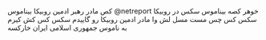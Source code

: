 ###

کص مادر رهبر ادمین روبیکا بیناموس @netreport خوهر کصه بیناموس سکس در روبیکا سکس کس چس مست مسل لش وا مادر ادمین روبیکا رو گاییدم سکس کس کش کیرم به ناموس جمهوری اسلامی ایران خارکسه 
<!--
**nsjshsjshsjsbssh/nsjshsjshsjsbssh** is a ✨ _special_ ✨ repository because its `README.md` (this file) appears on your GitHub profile.

Here are some ideas to get you started:

- 🔭 I’m currently working on ...
- 🌱 I’m currently learning ...
- 👯 I’m looking to collaborate on ...
- 🤔 I’m looking for help with ...
- 💬 Ask me about ...
- 📫 How to reach me: ...
- 😄 Pronouns: ...
- ⚡ Fun fact: ...
-->
